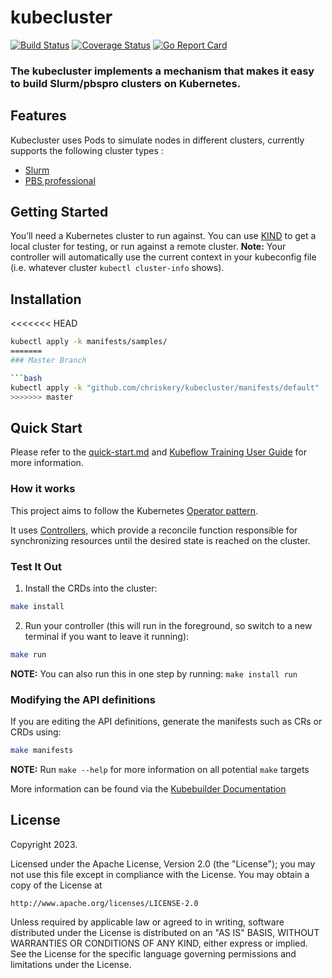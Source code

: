 # kubecluster
[![Build Status](https://github.com/chriskery/kubecluster/actions/workflows/test-go.yml/badge.svg?branch=master)](https://github.com/chriskery/kubecluster/actions/workflows/test-go.yaml?branch=master)
[![Coverage Status](https://coveralls.io/repos/github/chriskery/kubecluster/badge.svg?branch=master)](https://coveralls.io/github/chriskery/kubecluster?branch=master)
[![Go Report Card](https://goreportcard.com/badge/github.com/chriskery/kubecluster)](https://goreportcard.com/report/github.com/chriskery/kubecluster)

### The kubecluster implements a mechanism that makes it easy to build Slurm/pbspro clusters on Kubernetes.

## Features
Kubecluster uses Pods to simulate nodes in different clusters, currently supports the following cluster types :

- [Slurm](pkg/controller/slurm_schema)
- [PBS professional](pkg/controller/pbspro_schema)
## Getting Started
You’ll need a Kubernetes cluster to run against. You can use [KIND](https://sigs.k8s.io/kind) to get a local cluster for testing, or run against a remote cluster.
**Note:** Your controller will automatically use the current context in your kubeconfig file (i.e. whatever cluster `kubectl cluster-info` shows).

## Installation

<<<<<<< HEAD
```sh
kubectl apply -k manifests/samples/
=======
### Master Branch

```bash
kubectl apply -k "github.com/chriskery/kubecluster/manifests/default"
>>>>>>> master
```

## Quick Start

Please refer to the [quick-start.md](docs/quick-start.md) and [Kubeflow Training User Guide](https://www.kubeflow.org/docs/guides/components/tftraining/) for more information.


### How it works
This project aims to follow the Kubernetes [Operator pattern](https://kubernetes.io/docs/concepts/extend-kubernetes/operator/).

It uses [Controllers](https://kubernetes.io/docs/concepts/architecture/controller/),
which provide a reconcile function responsible for synchronizing resources until the desired state is reached on the cluster.

### Test It Out
1. Install the CRDs into the cluster:

```sh
make install
```

2. Run your controller (this will run in the foreground, so switch to a new terminal if you want to leave it running):

```sh
make run
```

**NOTE:** You can also run this in one step by running: `make install run`

### Modifying the API definitions
If you are editing the API definitions, generate the manifests such as CRs or CRDs using:

```sh
make manifests
```

**NOTE:** Run `make --help` for more information on all potential `make` targets

More information can be found via the [Kubebuilder Documentation](https://book.kubebuilder.io/introduction.html)

## License

Copyright 2023.

Licensed under the Apache License, Version 2.0 (the "License");
you may not use this file except in compliance with the License.
You may obtain a copy of the License at

    http://www.apache.org/licenses/LICENSE-2.0

Unless required by applicable law or agreed to in writing, software
distributed under the License is distributed on an "AS IS" BASIS,
WITHOUT WARRANTIES OR CONDITIONS OF ANY KIND, either express or implied.
See the License for the specific language governing permissions and
limitations under the License.


